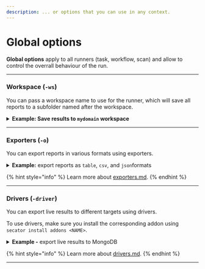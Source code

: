 ```yaml
---
description: ... or options that you can use in any context.
---
```


# Global options

**Global options** apply to all runners (task, workflow, scan)  and allow to control the overrall behaviour of the run.

***

### Workspace (`-ws`)

You can pass a workspace name to use for the runner, which will save all reports to a subfolder named after the workspace.

<details>

<summary><strong>Example: Save results to <code>mydomain</code> workspace</strong></summary>

```
secator x httpx mydomain.com -ws mydomain
secator w host_recon mydomain.com -ws mydomain
secator s domain mydomain.com -ws mydomain
```

</details>

***

### Exporters (`-o`)

You can export reports in various formats using exporters.

<details>

<summary><strong>Example:</strong> export reports as <code>table</code>, <code>csv</code>, and <code>json</code>formats</summary>

```
secator x httpx mydomain.com -o table,csv,json
secator w host_recon mydomain.com -o table,csv,json
secator s domain mydomain.com -o table,csv,json
```

</details>

{% hint style="info" %}
Learn more about [exporters.md](../in-depth/concepts/exporters.md "mention").
{% endhint %}

***

### Drivers (`-driver`)

You can export live results to different targets using drivers.&#x20;

To use drivers, make sure you install the corresponding addon using `secator install addons <NAME>`.

<details>

<summary><strong>Example -</strong> export live results to MongoDB</summary>

First, install the `mongodb` addon using `secator install addons mongodb`

Then, use the `-driver` flag route your results:

```
secator x httpx mydomain.com -driver mongodb
secator w host_recon mydomain.com -driver mongodb
secator s domain mydomain.com -driver mongodb
```

</details>

{% hint style="info" %}
Learn more about [drivers.md](../in-depth/concepts/drivers.md "mention").
{% endhint %}

***

